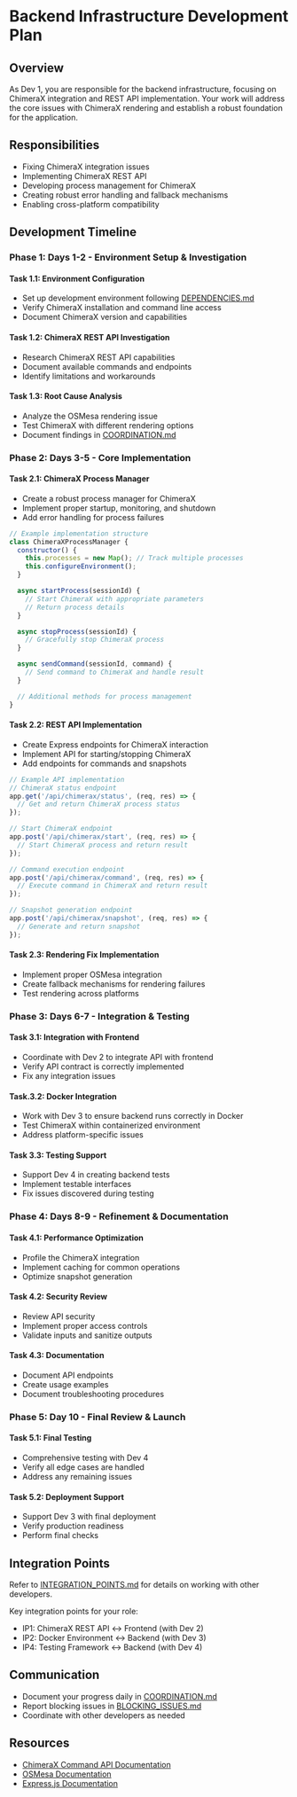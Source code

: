 # Backend Infrastructure Development Plan

## Overview

As Dev 1, you are responsible for the backend infrastructure, focusing on ChimeraX integration and REST API implementation. Your work will address the core issues with ChimeraX rendering and establish a robust foundation for the application.

## Responsibilities

- Fixing ChimeraX integration issues
- Implementing ChimeraX REST API
- Developing process management for ChimeraX
- Creating robust error handling and fallback mechanisms
- Enabling cross-platform compatibility

## Development Timeline

### Phase 1: Days 1-2 - Environment Setup & Investigation

#### Task 1.1: Environment Configuration
- Set up development environment following [DEPENDENCIES.md](./DEPENDENCIES.md)
- Verify ChimeraX installation and command line access
- Document ChimeraX version and capabilities

#### Task 1.2: ChimeraX REST API Investigation
- Research ChimeraX REST API capabilities
- Document available commands and endpoints
- Identify limitations and workarounds

#### Task 1.3: Root Cause Analysis
- Analyze the OSMesa rendering issue
- Test ChimeraX with different rendering options
- Document findings in [COORDINATION.md](./COORDINATION.md)

### Phase 2: Days 3-5 - Core Implementation

#### Task 2.1: ChimeraX Process Manager
- Create a robust process manager for ChimeraX
- Implement proper startup, monitoring, and shutdown
- Add error handling for process failures

```javascript
// Example implementation structure
class ChimeraXProcessManager {
  constructor() {
    this.processes = new Map(); // Track multiple processes
    this.configureEnvironment();
  }

  async startProcess(sessionId) {
    // Start ChimeraX with appropriate parameters
    // Return process details
  }

  async stopProcess(sessionId) {
    // Gracefully stop ChimeraX process
  }

  async sendCommand(sessionId, command) {
    // Send command to ChimeraX and handle result
  }

  // Additional methods for process management
}
```

#### Task 2.2: REST API Implementation
- Create Express endpoints for ChimeraX interaction
- Implement API for starting/stopping ChimeraX
- Add endpoints for commands and snapshots

```javascript
// Example API implementation
// ChimeraX status endpoint
app.get('/api/chimerax/status', (req, res) => {
  // Get and return ChimeraX process status
});

// Start ChimeraX endpoint
app.post('/api/chimerax/start', (req, res) => {
  // Start ChimeraX process and return result
});

// Command execution endpoint
app.post('/api/chimerax/command', (req, res) => {
  // Execute command in ChimeraX and return result
});

// Snapshot generation endpoint
app.post('/api/chimerax/snapshot', (req, res) => {
  // Generate and return snapshot
});
```

#### Task 2.3: Rendering Fix Implementation
- Implement proper OSMesa integration
- Create fallback mechanisms for rendering failures
- Test rendering across platforms

### Phase 3: Days 6-7 - Integration & Testing

#### Task 3.1: Integration with Frontend
- Coordinate with Dev 2 to integrate API with frontend
- Verify API contract is correctly implemented
- Fix any integration issues

#### Task.3.2: Docker Integration
- Work with Dev 3 to ensure backend runs correctly in Docker
- Test ChimeraX within containerized environment
- Address platform-specific issues

#### Task 3.3: Testing Support
- Support Dev 4 in creating backend tests
- Implement testable interfaces
- Fix issues discovered during testing

### Phase 4: Days 8-9 - Refinement & Documentation

#### Task 4.1: Performance Optimization
- Profile the ChimeraX integration
- Implement caching for common operations
- Optimize snapshot generation

#### Task 4.2: Security Review
- Review API security
- Implement proper access controls
- Validate inputs and sanitize outputs

#### Task 4.3: Documentation
- Document API endpoints
- Create usage examples
- Document troubleshooting procedures

### Phase 5: Day 10 - Final Review & Launch

#### Task 5.1: Final Testing
- Comprehensive testing with Dev 4
- Verify all edge cases are handled
- Address any remaining issues

#### Task 5.2: Deployment Support
- Support Dev 3 with final deployment
- Verify production readiness
- Perform final checks

## Integration Points

Refer to [INTEGRATION_POINTS.md](./INTEGRATION_POINTS.md) for details on working with other developers.

Key integration points for your role:
- IP1: ChimeraX REST API ↔ Frontend (with Dev 2)
- IP2: Docker Environment ↔ Backend (with Dev 3)
- IP4: Testing Framework ↔ Backend (with Dev 4)

## Communication

- Document your progress daily in [COORDINATION.md](./COORDINATION.md)
- Report blocking issues in [BLOCKING_ISSUES.md](./BLOCKING_ISSUES.md)
- Coordinate with other developers as needed

## Resources

- [ChimeraX Command API Documentation](https://www.rbvi.ucsf.edu/chimerax/docs/user/commands/index.html)
- [OSMesa Documentation](https://www.mesa3d.org/osmesa.html)
- [Express.js Documentation](https://expressjs.com/)